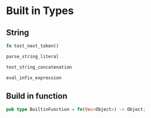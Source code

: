 # Built in Types

## String

```rs
fn test_next_token()

parse_string_literal

test_string_concatenation

eval_infix_expression
```

## Build in function

```rs
pub type BuiltinFunction = fn(Vec<Object>) -> Object;
```
